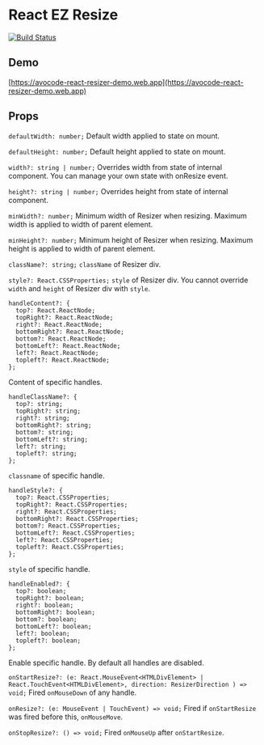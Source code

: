 # React EZ Resize

[![Build Status](https://travis-ci.org/VojtechVidra/react-ez-resize.svg?branch=master)](https://travis-ci.org/VojtechVidra/react-ez-resize)

## Demo 

[https://avocode-react-resizer-demo.web.app](https://avocode-react-resizer-demo.web.app)

## Props

`defaultWidth: number;`
Default width applied to state on mount.

`defaultHeight: number;`
Default height applied to state on mount.

`width?: string | number;`
Overrides width from state of internal component. You can manage your own state with onResize event.

`height?: string | number;`
Overrides height from state of internal component.

`minWidth?: number;`
Minimum width of Resizer when resizing. Maximum width is applied to width of parent element.

`minHeight?: number;`
Minimum height of Resizer when resizing. Maximum height is applied to width of parent element.

`className?: string;`
`className` of Resizer div.

`style?: React.CSSProperties;`
`style` of Resizer div. You cannot override `width` and `height` of Resizer div with `style`.

```
handleContent?: {
  top?: React.ReactNode;
  topRight?: React.ReactNode;
  right?: React.ReactNode;
  bottomRight?: React.ReactNode;
  bottom?: React.ReactNode;
  bottomLeft?: React.ReactNode;
  left?: React.ReactNode;
  topleft?: React.ReactNode;
};
```
Content of specific handles.

```
handleClassName?: {
  top?: string;
  topRight?: string;
  right?: string;
  bottomRight?: string;
  bottom?: string;
  bottomLeft?: string;
  left?: string;
  topleft?: string;
};
```
`classname` of specific handle.

```
handleStyle?: {
  top?: React.CSSProperties;
  topRight?: React.CSSProperties;
  right?: React.CSSProperties;
  bottomRight?: React.CSSProperties;
  bottom?: React.CSSProperties;
  bottomLeft?: React.CSSProperties;
  left?: React.CSSProperties;
  topleft?: React.CSSProperties;
};
```
`style` of specific handle.

```
handleEnabled?: {
  top?: boolean;
  topRight?: boolean;
  right?: boolean;
  bottomRight?: boolean;
  bottom?: boolean;
  bottomLeft?: boolean;
  left?: boolean;
  topleft?: boolean;
};
```
Enable specific handle. By default all handles are disabled.

`onStartResize?: (e: React.MouseEvent<HTMLDivElement> | React.TouchEvent<HTMLDivElement>, direction: ResizerDirection ) => void;`
Fired `onMouseDown` of any handle.

`onResize?: (e: MouseEvent | TouchEvent) => void;`
Fired if `onStartResize` was fired before this, `onMouseMove`. 

`onStopResize?: () => void;`
Fired `onMouseUp` after `onStartResize`.